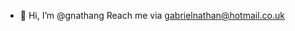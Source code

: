 - 👋 Hi, I’m @gnathang
Reach me via gabrielnathan@hotmail.co.uk

<!---
gnathang/gnathang is a ✨ special ✨ repository because its `README.md` (this file) appears on your GitHub profile.
You can click the Preview link to take a look at your changes.
--->
